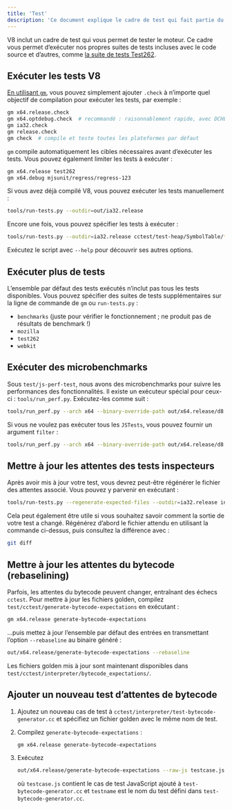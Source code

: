 ```yaml
---
title: 'Test'
description: 'Ce document explique le cadre de test qui fait partie du dépôt V8.'
---
```

V8 inclut un cadre de test qui vous permet de tester le moteur. Ce cadre vous permet d’exécuter nos propres suites de tests incluses avec le code source et d’autres, comme [la suite de tests Test262](https://github.com/tc39/test262).

## Exécuter les tests V8

[En utilisant `gm`](/docs/build-gn#gm), vous pouvez simplement ajouter `.check` à n’importe quel objectif de compilation pour exécuter les tests, par exemple :

```bash
gm x64.release.check
gm x64.optdebug.check  # recommandé : raisonnablement rapide, avec DCHECKs.
gm ia32.check
gm release.check
gm check  # compile et teste toutes les plateformes par défaut
```

`gm` compile automatiquement les cibles nécessaires avant d’exécuter les tests. Vous pouvez également limiter les tests à exécuter :

```bash
gm x64.release test262
gm x64.debug mjsunit/regress/regress-123
```

Si vous avez déjà compilé V8, vous pouvez exécuter les tests manuellement :

```bash
tools/run-tests.py --outdir=out/ia32.release
```

Encore une fois, vous pouvez spécifier les tests à exécuter :

```bash
tools/run-tests.py --outdir=ia32.release cctest/test-heap/SymbolTable/* mjsunit/delete-in-eval
```

Exécutez le script avec `--help` pour découvrir ses autres options.

## Exécuter plus de tests

L’ensemble par défaut des tests exécutés n’inclut pas tous les tests disponibles. Vous pouvez spécifier des suites de tests supplémentaires sur la ligne de commande de `gm` ou `run-tests.py` :

- `benchmarks` (juste pour vérifier le fonctionnement ; ne produit pas de résultats de benchmark !)
- `mozilla`
- `test262`
- `webkit`

## Exécuter des microbenchmarks

Sous `test/js-perf-test`, nous avons des microbenchmarks pour suivre les performances des fonctionnalités. Il existe un exécuteur spécial pour ceux-ci : `tools/run_perf.py`. Exécutez-les comme suit :

```bash
tools/run_perf.py --arch x64 --binary-override-path out/x64.release/d8 test/js-perf-test/JSTests.json
```

Si vous ne voulez pas exécuter tous les `JSTests`, vous pouvez fournir un argument `filter` :

```bash
tools/run_perf.py --arch x64 --binary-override-path out/x64.release/d8 --filter JSTests/TypedArrays test/js-perf-test/JSTests.json
```

## Mettre à jour les attentes des tests inspecteurs

Après avoir mis à jour votre test, vous devrez peut-être régénérer le fichier des attentes associé. Vous pouvez y parvenir en exécutant :

```bash
tools/run-tests.py --regenerate-expected-files --outdir=ia32.release inspector/debugger/set-instrumentation-breakpoint
```

Cela peut également être utile si vous souhaitez savoir comment la sortie de votre test a changé. Régénérez d’abord le fichier attendu en utilisant la commande ci-dessus, puis consultez la différence avec :

```bash
git diff
```

## Mettre à jour les attentes du bytecode (rebaselining)

Parfois, les attentes du bytecode peuvent changer, entraînant des échecs `cctest`. Pour mettre à jour les fichiers golden, compilez `test/cctest/generate-bytecode-expectations` en exécutant :

```bash
gm x64.release generate-bytecode-expectations
```

…puis mettez à jour l’ensemble par défaut des entrées en transmettant l’option `--rebaseline` au binaire généré :

```bash
out/x64.release/generate-bytecode-expectations --rebaseline
```

Les fichiers golden mis à jour sont maintenant disponibles dans `test/cctest/interpreter/bytecode_expectations/`.

## Ajouter un nouveau test d’attentes de bytecode

1. Ajoutez un nouveau cas de test à `cctest/interpreter/test-bytecode-generator.cc` et spécifiez un fichier golden avec le même nom de test.

1. Compilez `generate-bytecode-expectations` :

    ```bash
    gm x64.release generate-bytecode-expectations
    ```

1. Exécutez

    ```bash
    out/x64.release/generate-bytecode-expectations --raw-js testcase.js --output=test/cctest/interpreter/bytecode-expectations/testname.golden
    ```

    où `testcase.js` contient le cas de test JavaScript ajouté à `test-bytecode-generator.cc` et `testname` est le nom du test défini dans `test-bytecode-generator.cc`.
